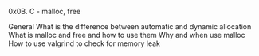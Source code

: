 0x0B. C - malloc, free

General
What is the difference between automatic and dynamic allocation
What is malloc and free and how to use them
Why and when use malloc
How to use valgrind to check for memory leak
